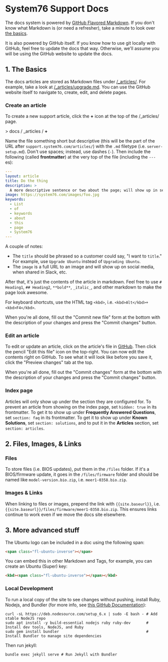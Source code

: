 # System76 Support Docs

The docs system is powered by [GitHub Flavored Markdown](https://help.github.com/articles/github-flavored-markdown/). If you don't know what Markdown is (or need a refresher), take a minute to look over [the basics](https://help.github.com/articles/markdown-basics/).

It is also powered by GitHub itself. If you know how to use git locally with GitHub, feel free to update the docs that way. Otherwise, we'll assume you will be using the GitHub website to update the docs.


## 1. The Basics

The docs articles are stored as Markdown files under [/_articles/](https://github.com/system76/docs/tree/gh-pages/_articles). For example, take a look at [/_articles/upgrade.md](https://github.com/system76/docs/blob/gh-pages/_articles/upgrade.md). You can use the GitHub website itself to navigate to, create, edit, and delete pages.


### Create an article

To create a new support article, click the **+** icon at the top of the /\_articles/ page.

\> docs / \_articles / **+**

Name the file something short but descriptive (this will be the part of the URL after `support.system76.com/articles/`) with the `.md` filetype (i.e. `server-setup.md`). Don't use spaces; instead, use dashes (`-`). Then include the following (called **frontmatter**) at the very top of the file (including the `---`es):

```yaml
---
layout: article
title: Do the thing
description: >
  A more descriptive sentence or two about the page; will show up in search engines and on the support home page.
image: https://system76.com/images/foo.jpg
keywords:
  - List
  - of
  - keywords
  - about
  - this
  - page
  - System76
---
```

A couple of notes:

- The `title` should be phrased so a customer could say, "I want to `title`." For example, use `Upgrade Ubuntu` instead of `Upgrading Ubuntu`.
- The `image` is a full URL to an image and will show up on social media, when shared in Slack, etc.

After that, it's just the contents of the article in markdown. Feel free to use `# Heading1`, `## Heading2`, `**bold**`, `_italic_`, and other markdown to make the page look awesome.

For keyboard shortcuts, use the HTML tag `<kbd>`, i.e. `<kbd>Alt</kbd>+<kbd>F4</kbd>`.

When you're all done, fill out the "Commit new file" form at the bottom with the description of your changes and press the "Commit changes" button.


### Edit an article

To edit or update an article, click on the article's file in [GitHub](https://github.com/system76/docs/tree/gh-pages/_articles). Then click the pencil "Edit this file" icon on the top-right. You can now edit the contents right on GitHub. To see what it will look like before you save it, click the "Preview changes" tab at the top.

When you're all done, fill out the "Commit changes" form at the bottom with the description of your changes and press the "Commit changes" button.


### Index page

Articles will only show up under the section they are configured for. To prevent an article from showing on the index page, set `hidden: true` in its frontmatter. To get it to show up under **Frequently Answered Questions**, set `section: faq` in its frontmatter. To get it to show up under **Known Solutions**, set `section: solutions`, and to put it in the **Articles** section, set `section: articles`.


## 2. Files, Images, & Links

### Files

To store files (i.e. BIOS updates), put them in the `/files` folder. If it's a BIOS/firmware update, it goes in the `/files/firmware` folder and should be named like `model-version.bio.zip`, i.e. `meer1-0358.bio.zip`.


### Images & Links

When linking to files or images, prepend the link with `{{site.baseurl}}`, i.e. `{{site.baseurl}}/files/firmware/meer1-0358.bio.zip`. This ensures links continue to work even if we move the docs site elsewhere.


## 3. More advanced stuff

The Ubuntu logo can be included in a doc using the following span:

```html
<span class="fl-ubuntu-inverse"></span>
```

You can embed this in other Markdown and Tags, for example, you can create an Ubuntu (Super) key:

```html
<kbd><span class="fl-ubuntu-inverse"></span></kbd>
```


### Local Development

To run a local copy of the site to see changes without pushing, install Ruby, Nodejs, and Bundler (for more info, see [this GitHub Documentation](https://help.github.com/articles/setting-up-your-github-pages-site-locally-with-jekyll/)):

```shell
curl -sL https://deb.nodesource.com/setup_6.x | sudo -E bash - # Add stable NodeJS repo
sudo apt install -y build-essential nodejs ruby ruby-dev       # Install dev tools, NodeJS, and Ruby
sudo gem install bundler                                       # Install Bundler to manage site dependencies
```

Then run jekyll:

```shell
bundle exec jekyll serve # Run Jekyll with Bundler
```
